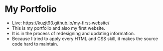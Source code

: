 # My Portfolio

- Live: https://kuzjt93.github.io/my-first-website/
- This is my portfolio and also my first website.
- It is in the process of redesigning and updating information.
- Because I tried to apply every HTML and CSS skill, it makes the source code hard to maintain.


